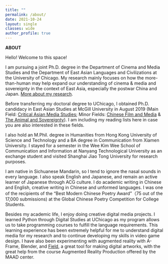 ```yaml
---
title: ""
permalink: /about/
date: 2021-10-24 
layout: single
classes: wide
author_profile: true
---
```


<b>ABOUT</b>
<br>

Hello! Welcome to this space!

I am pursuing a joint Ph.D. degree in the Department of Cinema and Media Studies and the Department of East Asian Languages and Civilizations at the University of Chicago. My research mainly focuses on how the more-than-human may help expand our understanding of cinema & media and sovereignty in the context of East Asia, especially the postwar China and Japan. <a href="{{ site.baseurl }}/research/">More about my research</a>. 

Before transferring my doctoral degree to UChicago, I obtained Ph.D. candidacy in East Asian Studies at McGill University in August 2019 (Main Field: <a href="{{ site.baseurl }}/main">Critical Asian Media Studies</a>; Minor Fields: <a href="{{ site.baseurl }}/minor-1">Chinese Film and Media</a> & <a href="{{ site.baseurl }}/minor-2">The Animal and Sovereignty</a>). I am including my reading lists here in case you are also interested in these fields. 

I also hold an M.Phil. degree in Humanities from Hong Kong University of Science and Technology and a BA degree in Communication from Xiamen University. I stayed for a semester in the Wee Kim Wee School of Communication and Information at Nanyang Technological University as an exchange student and visited Shanghai Jiao Tong University for research purposes.

I am native in Sichuanese Mandarin, so I tend to ignore the nasal sounds in every language. I also speak English and Japanese, and remain an active learner of Japanese through ACG culture. I do academic writing in Chinese and English, creative writing in Chinese and unformed languages. I was one of the recipients of the “Best Modern Chinese Poetry Award”（75 out of the 17,000 submissions) at the Global Chinese Poetry Competition for College Students. 

Besides my academic life, I enjoy doing creative digital media projects. I learned Python through Digital Studies at UChicago as my program allows us to take programming courses to fulfill the language requirements. This learning experience has been extremely helpful for me to understand digital media for my research and to continue developing my skills in video game design. I have also been experimenting with augmented reality with A-Frame, Blender, and <a href="http://openendedgroup.com/field/"> Field</a>, a great tool for making digital artworks, with the great help from the course Augmented Reality Production offered by the MAAD center.
